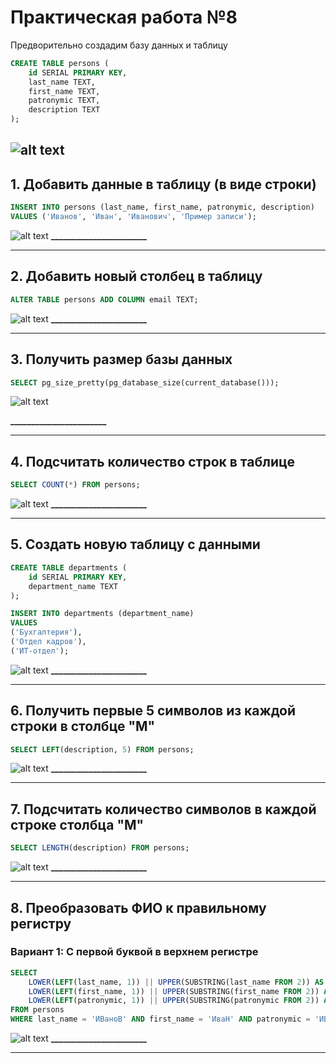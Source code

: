 # Практическая работа №8


Предворительно создадим базу данных и таблицу 


```sql
CREATE TABLE persons (
    id SERIAL PRIMARY KEY,
    last_name TEXT,
    first_name TEXT,
    patronymic TEXT,
    description TEXT
);


```
![alt text](./img/screen-1.png)
---

## 1.  Добавить данные в таблицу (в виде строки)

```sql
INSERT INTO persons (last_name, first_name, patronymic, description)
VALUES ('Иванов', 'Иван', 'Иванович', 'Пример записи');
```
![alt text](./img/screen-2.png)
 **_______________________**

---

## 2.  Добавить новый столбец в таблицу

```sql
ALTER TABLE persons ADD COLUMN email TEXT;
```
![alt text](./img/screen-3.png)
 **_______________________**

---

## 3.  Получить размер базы данных

```sql
SELECT pg_size_pretty(pg_database_size(current_database()));

```
![alt text](./img/screen-4.png)

 **_______________________**

---

## 4.  Подсчитать количество строк в таблице

```sql
SELECT COUNT(*) FROM persons;
```
![alt text](./img/screen-5.png)
 **_______________________**

---

## 5.  Создать новую таблицу с данными

```sql
CREATE TABLE departments (
    id SERIAL PRIMARY KEY,
    department_name TEXT
);

INSERT INTO departments (department_name)
VALUES 
('Бухгалтерия'),
('Отдел кадров'),
('ИТ-отдел');

```
![alt text](./img/screen-6.png)
 **_______________________**

---

## 6.  Получить первые 5 символов из каждой строки в столбце "М"

```sql
SELECT LEFT(description, 5) FROM persons;
```
![alt text](./img/screen-7.png)
**_______________________**

---

## 7.  Подсчитать количество символов в каждой строке столбца "М"

```sql
SELECT LENGTH(description) FROM persons;

```
![alt text](./img/screen-8.png)
**_______________________**

---

## 8.  Преобразовать ФИО к правильному регистру

### Вариант 1: С первой буквой в верхнем регистре

```sql
SELECT
    LOWER(LEFT(last_name, 1)) || UPPER(SUBSTRING(last_name FROM 2)) AS "Фамилия",
    LOWER(LEFT(first_name, 1)) || UPPER(SUBSTRING(first_name FROM 2)) AS "Имя",
    LOWER(LEFT(patronymic, 1)) || UPPER(SUBSTRING(patronymic FROM 2)) AS "Отчество"
FROM persons
WHERE last_name = 'ИВаноВ' AND first_name = 'ИваН' AND patronymic = 'ИВАновИч';
```
![alt text](./img/screen-8.png)
 **_______________________**

---